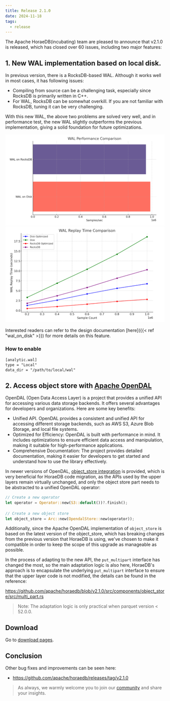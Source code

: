 ```yaml
---
title: Release 2.1.0
date: 2024-11-18
tags:
  - release
---
```


The Apache HoraeDB(incubating) team are pleased to announce that v2.1.0 is released, which has closed over 60 issues, including two major features:

## 1. New WAL implementation based on local disk.

In previous version, there is a RocksDB-based WAL. Although it works well in most cases, it has following issues:

- Compiling from source can be a challenging task, especially since RocksDB is primarily written in C++.
- For WAL, RocksDB can be somewhat overkill. If you are not familiar with RocksDB, tuning it can be very challenging.

With this new WAL, the above two problems are solved very well, and in performance test, the new WAL slightly outperforms the previous implementation, giving a solid foundation for future optimizations.

![Comparison of Write throughout](/images/local-wal-write.png)
![Comparison of Replay time](/images/local-wal-replay.png)

Interested readers can refer to the design documentation [here]({{< ref "wal_on_disk" >}}) for more details on this feature.

### How to enable

```
[analytic.wal]
type = "Local"
data_dir = "/path/to/local/wal"
```

## 2. Access object store with [Apache OpenDAL](https://github.com/apache/opendal)

OpenDAL (Open Data Access Layer) is a project that provides a unified API for accessing various data storage backends.
It offers several advantages for developers and organizations. Here are some key benefits:

- Unified API. OpenDAL provides a consistent and unified API for accessing different storage backends, such as AWS S3, Azure Blob Storage, and local file systems.
- Optimized for Efficiency: OpenDAL is built with performance in mind. It includes optimizations to ensure efficient data access and manipulation, making it suitable for high-performance applications.
- Comprehensive Documentation: The project provides detailed documentation, making it easier for developers to get started and understand how to use the library effectively.

In newer versions of OpenDAL, [object_store integration](https://github.com/apache/opendal/tree/main/integrations/object_store) is provided, which is very beneficial for HoraeDB code migration, as the APIs used by the upper layers remain virtually unchanged, and only the object store part needs to be abstracted to a unified OpenDAL operator:

```rust
// Create a new operator
let operator = Operator::new(S3::default())?.finish();

// Create a new object store
let object_store = Arc::new(OpendalStore::new(operator));
```

Additionally, since the Apache OpenDAL implementation of `object_store` is based on the latest version of the object_store, which has breaking changes from the previous version that HoraeDB is using, we've chosen to make it compatible in order to keep the scope of this upgrade as manageable as possible.

In the process of adapting to the new API, the `put_multipart` interface has changed the most, so the main adaptation logic is also here, HoraeDB's approach is to encapsulate the underlying `put_multipart` interface to ensure that the upper layer code is not modified, the details can be found in the reference:

https://github.com/apache/horaedb/blob/v2.1.0/src/components/object_store/src/multi_part.rs

> Note: The adaptation logic is only practical when parquet version < 52.0.0.

## Download

Go to [download pages](/downloads).

## Conclusion

Other bug fixes and improvements can be seen here:

- https://github.com/apache/horaedb/releases/tag/v2.1.0

> As always, we warmly welcome you to join our [community](/community) and share your insights.
